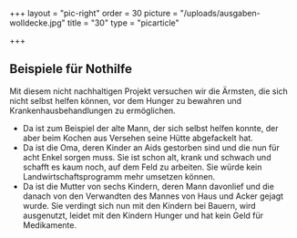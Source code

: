 +++
layout = "pic-right"
order = 30
picture = "/uploads/ausgaben-wolldecke.jpg"
title = "30"
type = "picarticle"

+++
## Beispiele für Nothilfe

Mit diesem nicht nachhaltigen Projekt versuchen wir die Ärmsten, die sich nicht selbst helfen können, vor dem Hunger zu bewahren und Krankenhausbehandlungen zu ermöglichen. 

* Da ist zum Beispiel der alte Mann, der sich selbst helfen konnte, der aber beim Kochen aus Versehen seine Hütte abgefackelt hat. 
* Da ist die Oma, deren Kinder an Aids gestorben sind und die nun für acht Enkel sorgen muss. Sie ist schon alt, krank und schwach und schafft es kaum noch, auf dem Feld zu arbeiten. Sie würde kein Landwirtschaftsprogramm mehr umsetzen können.
* Da ist die Mutter von sechs Kindern, deren Mann davonlief und die danach von den Verwandten des Mannes von Haus und Acker gejagt wurde. Sie verdingt sich nun mit den Kindern bei Bauern, wird ausgenutzt, leidet mit den Kindern Hunger und hat kein Geld für Medikamente.